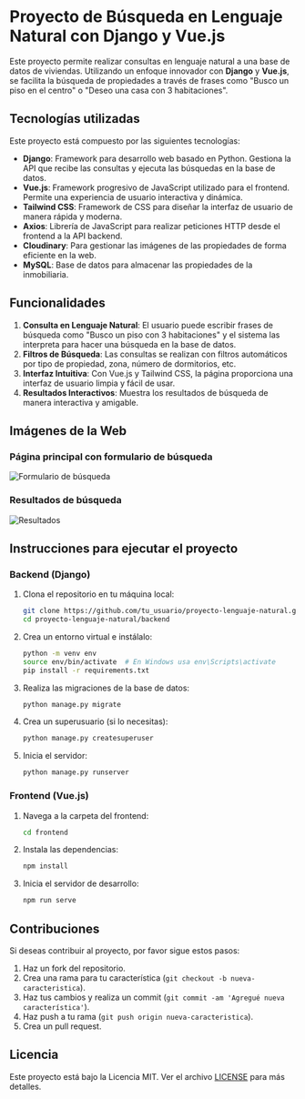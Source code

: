 # Proyecto de Búsqueda en Lenguaje Natural con Django y Vue.js

Este proyecto permite realizar consultas en lenguaje natural a una base de datos de viviendas. Utilizando un enfoque innovador con **Django** y **Vue.js**, se facilita la búsqueda de propiedades a través de frases como "Busco un piso en el centro" o "Deseo una casa con 3 habitaciones".

## Tecnologías utilizadas

Este proyecto está compuesto por las siguientes tecnologías:

- **Django**: Framework para desarrollo web basado en Python. Gestiona la API que recibe las consultas y ejecuta las búsquedas en la base de datos.
- **Vue.js**: Framework progresivo de JavaScript utilizado para el frontend. Permite una experiencia de usuario interactiva y dinámica.
- **Tailwind CSS**: Framework de CSS para diseñar la interfaz de usuario de manera rápida y moderna.
- **Axios**: Librería de JavaScript para realizar peticiones HTTP desde el frontend a la API backend.
- **Cloudinary**: Para gestionar las imágenes de las propiedades de forma eficiente en la web.
- **MySQL**: Base de datos para almacenar las propiedades de la inmobiliaria.

## Funcionalidades

1. **Consulta en Lenguaje Natural**: El usuario puede escribir frases de búsqueda como "Busco un piso con 3 habitaciones" y el sistema las interpreta para hacer una búsqueda en la base de datos.
2. **Filtros de Búsqueda**: Las consultas se realizan con filtros automáticos por tipo de propiedad, zona, número de dormitorios, etc.
3. **Interfaz Intuitiva**: Con Vue.js y Tailwind CSS, la página proporciona una interfaz de usuario limpia y fácil de usar.
4. **Resultados Interactivos**: Muestra los resultados de búsqueda de manera interactiva y amigable.

## Imágenes de la Web

### Página principal con formulario de búsqueda

![Formulario de búsqueda](./images/formulario_busqueda.png)

### Resultados de búsqueda

![Resultados](./images/resultados_busqueda.png)

## Instrucciones para ejecutar el proyecto

### Backend (Django)
1. Clona el repositorio en tu máquina local:
    ```bash
    git clone https://github.com/tu_usuario/proyecto-lenguaje-natural.git
    cd proyecto-lenguaje-natural/backend
    ```

2. Crea un entorno virtual e instálalo:
    ```bash
    python -m venv env
    source env/bin/activate  # En Windows usa env\Scripts\activate
    pip install -r requirements.txt
    ```

3. Realiza las migraciones de la base de datos:
    ```bash
    python manage.py migrate
    ```

4. Crea un superusuario (si lo necesitas):
    ```bash
    python manage.py createsuperuser
    ```

5. Inicia el servidor:
    ```bash
    python manage.py runserver
    ```

### Frontend (Vue.js)
1. Navega a la carpeta del frontend:
    ```bash
    cd frontend
    ```

2. Instala las dependencias:
    ```bash
    npm install
    ```

3. Inicia el servidor de desarrollo:
    ```bash
    npm run serve
    ```

## Contribuciones

Si deseas contribuir al proyecto, por favor sigue estos pasos:

1. Haz un fork del repositorio.
2. Crea una rama para tu característica (`git checkout -b nueva-caracteristica`).
3. Haz tus cambios y realiza un commit (`git commit -am 'Agregué nueva característica'`).
4. Haz push a tu rama (`git push origin nueva-caracteristica`).
5. Crea un pull request.

## Licencia

Este proyecto está bajo la Licencia MIT. Ver el archivo [LICENSE](LICENSE) para más detalles.
